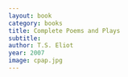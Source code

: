 ```yaml
---
layout: book
category: books
title: Complete Poems and Plays
subtitle: 
author: T.S. Eliot
year: 2007
image: cpap.jpg
---
```

